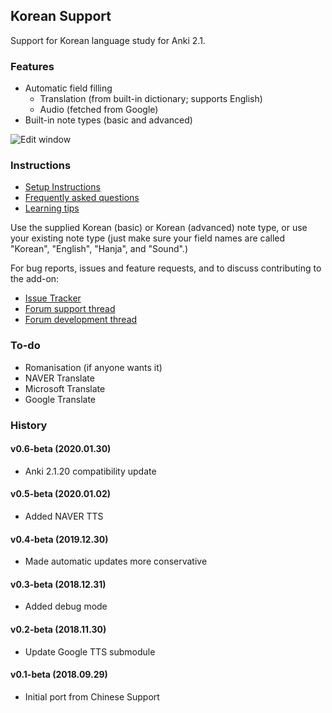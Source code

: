 ## Korean Support

Support for Korean language study for Anki 2.1.

### Features

* Automatic field filling
  * Translation (from built-in dictionary; supports English)
  * Audio (fetched from Google)
* Built-in note types (basic and advanced)

![Edit window](https://raw.githubusercontent.com/scottgigante/korean-support/master/edit_window_demo.png)

### Instructions

* [Setup Instructions](https://github.com/scottgigante/korean-support/wiki/Setup-Instructions)
* [Frequently asked questions](https://github.com/scottgigante/korean-support/wiki/Frequently-asked-questions)
* [Learning tips](https://github.com/scottgigante/korean-support/wiki/Learning-Tips)

Use the supplied Korean (basic) or Korean (advanced) note type, or use your existing note type (just make sure your field names are called "Korean", "English", "Hanja", and "Sound".) 

For bug reports, issues and feature requests, and to discuss contributing to the add-on:
* [Issue Tracker](https://github.com/scottgigante/korean-support/issues)
* [Forum support thread](https://anki.tenderapp.com/discussions/add-ons/22781-korean-support-add-on)
* [Forum development thread](https://anki.tenderapp.com/discussions/add-ons/22783-korean-support-add-on-development)

### To-do

* Romanisation (if anyone wants it)
* NAVER Translate
* Microsoft Translate
* Google Translate

### History

#### v0.6-beta (2020.01.30)
* Anki 2.1.20 compatibility update

#### v0.5-beta (2020.01.02)
* Added NAVER TTS

#### v0.4-beta (2019.12.30)
* Made automatic updates more conservative

#### v0.3-beta (2018.12.31)
* Added debug mode

#### v0.2-beta (2018.11.30)
* Update Google TTS submodule

#### v0.1-beta (2018.09.29)
* Initial port from Chinese Support
